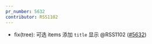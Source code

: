 ```yaml
---
pr_number: 5632
contributor: RSS1102
---
```


- fix(tree):  可选 items 添加 `title` 显示 @RSS1102 ([#5632](https://github.com/Tencent/tdesign-vue-next/pull/5632))
